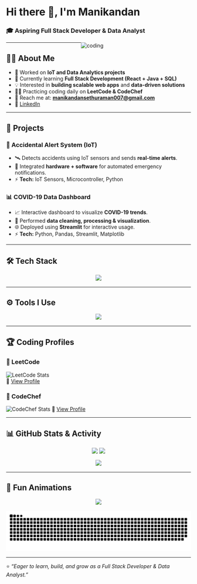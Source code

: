 # Hi there 👋, I'm Manikandan  

### 🎓 Aspiring Full Stack Developer & Data Analyst  
<img align="right" alt="coding" width="300" src="https://cdn.dribbble.com/users/1162077/screenshots/3848914/programmer.gif">

---

## 👨‍💻 About Me  
- 🔭 Worked on **IoT and Data Analytics projects**  
- 🌱 Currently learning **Full Stack Development (React + Java + SQL)**  
- 💡 Interested in **building scalable web apps** and **data-driven solutions**  
- 🧑‍💻 Practicing coding daily on **LeetCode & CodeChef**  
- 📧 Reach me at: **manikandansethuraman007@gmail.com**  
- 💼 [LinkedIn](https://www.linkedin.com/in/s-manikandan-180b85276)  

---

## 🚀 Projects  

### 🚦 Accidental Alert System (IoT)  
- 🛰️ Detects accidents using IoT sensors and sends **real-time alerts**.  
- 🔗 Integrated **hardware + software** for automated emergency notifications.  
- ⚡ **Tech:** IoT Sensors, Microcontroller, Python  

### 📊 COVID-19 Data Dashboard  
- 📈 Interactive dashboard to visualize **COVID-19 trends**.  
- 🧹 Performed **data cleaning, processing & visualization**.  
- 🌐 Deployed using **Streamlit** for interactive usage.  
- ⚡ **Tech:** Python, Pandas, Streamlit, Matplotlib  

---

## 🛠️ Tech Stack  

<p align="center">
  <img src="https://skillicons.dev/icons?i=python,java,js,react,sql,html,css,bootstrap" />
</p>

---

## ⚙️ Tools I Use  

<p align="center">
  <img src="https://skillicons.dev/icons?i=vscode,eclipse,git,github,gitlab,postman,mysql" />
</p>

---

## 🏆 Coding Profiles  

### 🔹 LeetCode  
![LeetCode Stats](https://leetcard.jacoblin.cool/manikandans22it?theme=dark&font=Karma&ext=contest)  
🔗 [View Profile](https://leetcode.com/u/manikandans22it/)  

### 🔹 CodeChef  
![CodeChef Stats](https://codechef-readme-stats.vercel.app/api?username=s_manikandan_7&theme=dark) 
🔗 [View Profile](https://www.codechef.com/users/s_manikandan_7)  

---

## 📊 GitHub Stats & Activity  

<p align="center">
  <img src="https://github-readme-stats.vercel.app/api?username=Manikandan0714&show_icons=true&theme=tokyonight" height="160"/>
  <img src="https://github-readme-streak-stats.herokuapp.com?user=Manikandan0714&theme=tokyonight&hide_border=true" height="160"/>
</p>

<p align="center">
  <img src="https://github-readme-activity-graph.vercel.app/graph?username=Manikandan0714&theme=react-dark&hide_border=true" />
</p>

---

## 🌟 Fun Animations  

<p align="center">
  <img src="https://github-profile-trophy.vercel.app/?username=Manikandan0714&theme=algolia&margin-w=10&margin-h=10" />
</p>

<p align="center">
  <img src="https://github.com/Platane/snk/raw/output/github-contribution-grid-snake.svg" alt="snake animation" />
</p>

---

⭐️ *“Eager to learn, build, and grow as a Full Stack Developer & Data Analyst.”*  

